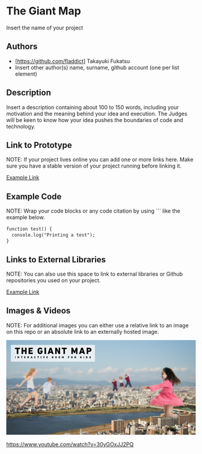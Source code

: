 # The Giant Map
Insert the name of your project

## Authors
- [https://github.com/fladdict] Takayuki Fukatsu
- Insert other author(s) name, surname, github account (one per list element)

## Description
Insert a description containing about 100 to 150 words, including your motivation and the meaning behind your idea and execution. The Judges will be keen to know how your idea pushes the boundaries of code and technology. 

## Link to Prototype
NOTE: If your project lives online you can add one or more links here. Make sure you have a stable version of your project running before linking it.

[Example Link](http://www.google.com "Example Link")

## Example Code
NOTE: Wrap your code blocks or any code citation by using ``` like the example below.
```
function test() {
  console.log("Printing a test");
}
```
## Links to External Libraries
 NOTE: You can also use this space to link to external libraries or Github repositories you used on your project.

[Example Link](http://www.google.com "Example Link")

## Images & Videos
NOTE: For additional images you can either use a relative link to an image on this repo or an absolute link to an externally hosted image.

![Example Image](project_images/cover.jpg?raw=true "Example Image")

https://www.youtube.com/watch?v=30yGOxJJ2PQ
